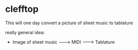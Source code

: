 # clefftop
This will one day convert a picture of sheet music to tablature


really general idea:
- Image of sheet music ---> MIDI ---> Tablature


